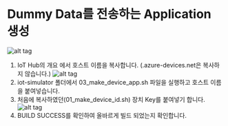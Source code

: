 # Dummy Data를 전송하는 Application 생성

   ![alt tag](https://github.com/janghe11/IoT_Hands-On-Lab/blob/master/pictures/305_Simulator_001.png)
1. IoT Hub의 개요 에서 호스트 이름을 복사합니다. (.azure-devices.net은 복사하지 않습니다.)
   ![alt tag](https://github.com/janghe11/IoT_Hands-On-Lab/blob/master/pictures/305_Simulator_002.png)
2. iot-simulator 폴더에서 03_make_device_app.sh 파일을 실행하고 호스트 이름을 붙여넣습니다.
3. 처음에 복사하였던(01_make_device_id.sh) 장치 Key를 붙여넣기 합니다.
   ![alt tag](https://github.com/janghe11/IoT_Hands-On-Lab/blob/master/pictures/305_Simulator_003.png)
4. BUILD SUCCESS를 확인하여 올바르게 빌드 되었는지 확인합니다.
